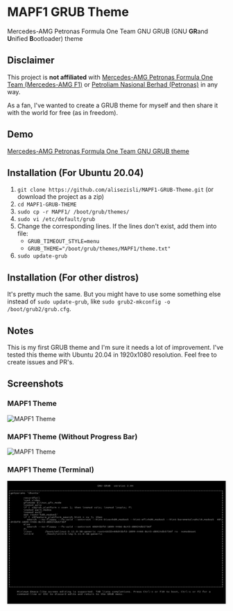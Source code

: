 # MAPF1 GRUB Theme

Mercedes-AMG Petronas Formula One Team GNU GRUB (GNU **GR**and **U**nified **B**ootloader) theme

## Disclaimer

This project is **not affiliated** with [Mercedes-AMG Petronas Formula One Team (Mercedes-AMG F1)](https://www.mercedesamgf1.com) or [Petroliam Nasional Berhad (Petronas)](https://www.petronas.com) in any way.

As a fan, I've wanted to create a GRUB theme for myself and then share it with the world for free (as in freedom).

## Demo

[Mercedes-AMG Petronas Formula One Team GNU GRUB theme](https://www.youtube.com/watch?v=HCuy_OeBBGE)

## Installation (For Ubuntu 20.04)

1. `git clone https://github.com/alisezisli/MAPF1-GRUB-Theme.git` (or download the project as a zip)
2. `cd MAPF1-GRUB-THEME`
3. `sudo cp -r MAPF1/ /boot/grub/themes/`
4. `sudo vi /etc/default/grub`
5. Change the corresponding lines. If the lines don't exist, add them into file:
    + `GRUB_TIMEOUT_STYLE=menu`
    + `GRUB_THEME="/boot/grub/themes/MAPF1/theme.txt"`
6. `sudo update-grub`

## Installation (For other distros)

It's pretty much the same. But you might have to use some something else instead of `sudo update-grub`, like `sudo grub2-mkconfig -o /boot/grub2/grub.cfg`.

## Notes

This is my first GRUB theme and I'm sure it needs a lot of improvement. I've tested this theme with Ubuntu 20.04 in 1920x1080 resolution. Feel free to create issues and PR's.

## Screenshots

### MAPF1 Theme

![MAPF1 Theme](https://github.com/alisezisli/MAPF1-GRUB-Theme/blob/main/Screenshots/MAPF1_Theme.png?raw=true)

### MAPF1 Theme (Without Progress Bar) 

![MAPF1 Theme](https://github.com/alisezisli/MAPF1-GRUB-Theme/blob/main/Screenshots/MAPF1_Without_Progress_Bar.png?raw=true)

### MAPF1 Theme (Terminal) 

![MAPF1 Theme](https://github.com/alisezisli/MAPF1-GRUB-Theme/blob/main/Screenshots/MAPF1_Terminal.png?raw=true)